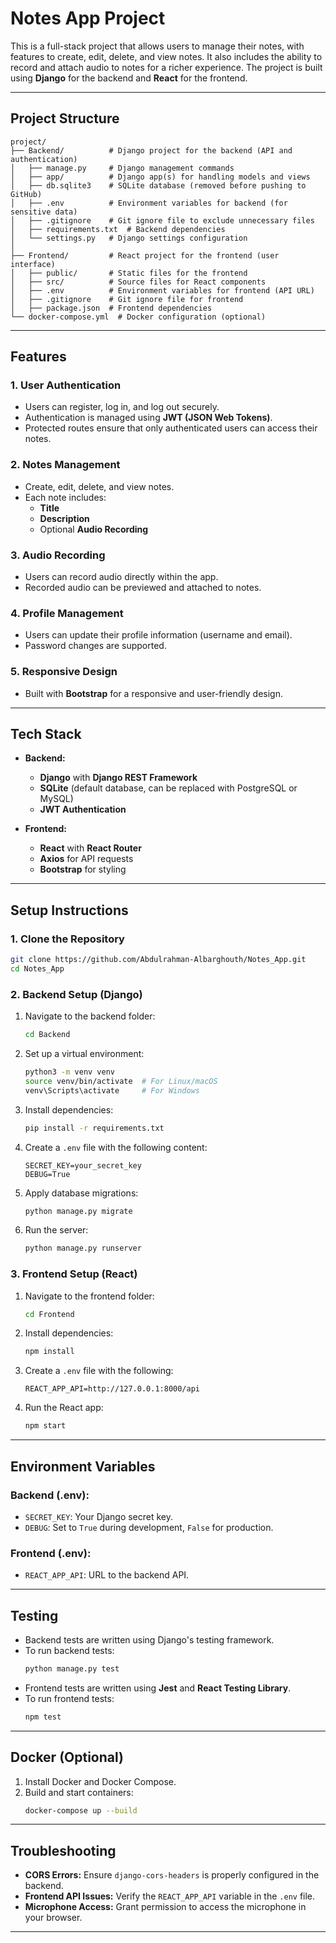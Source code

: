 # Notes App Project

This is a full-stack project that allows users to manage their notes, with features to create, edit, delete, and view notes. It also includes the ability to record and attach audio to notes for a richer experience. The project is built using **Django** for the backend and **React** for the frontend.

---

## **Project Structure**

```
project/
├── Backend/          # Django project for the backend (API and authentication)
│   ├── manage.py     # Django management commands
│   ├── app/          # Django app(s) for handling models and views
│   ├── db.sqlite3    # SQLite database (removed before pushing to GitHub)
│   ├── .env          # Environment variables for backend (for sensitive data)
│   ├── .gitignore    # Git ignore file to exclude unnecessary files
│   ├── requirements.txt  # Backend dependencies
│   └── settings.py   # Django settings configuration
│
├── Frontend/         # React project for the frontend (user interface)
│   ├── public/       # Static files for the frontend
│   ├── src/          # Source files for React components
│   ├── .env          # Environment variables for frontend (API URL)
│   ├── .gitignore    # Git ignore file for frontend
│   ├── package.json  # Frontend dependencies
└── docker-compose.yml  # Docker configuration (optional)
```

---

## **Features**

### **1. User Authentication**
- Users can register, log in, and log out securely.
- Authentication is managed using **JWT (JSON Web Tokens)**.
- Protected routes ensure that only authenticated users can access their notes.

### **2. Notes Management**
- Create, edit, delete, and view notes.
- Each note includes:
  - **Title**
  - **Description**
  - Optional **Audio Recording**

### **3. Audio Recording**
- Users can record audio directly within the app.
- Recorded audio can be previewed and attached to notes.

### **4. Profile Management**
- Users can update their profile information (username and email).
- Password changes are supported.

### **5. Responsive Design**
- Built with **Bootstrap** for a responsive and user-friendly design.

---

## **Tech Stack**

- **Backend:**
  - **Django** with **Django REST Framework**
  - **SQLite** (default database, can be replaced with PostgreSQL or MySQL)
  - **JWT Authentication**

- **Frontend:**
  - **React** with **React Router**
  - **Axios** for API requests
  - **Bootstrap** for styling

---

## **Setup Instructions**

### **1. Clone the Repository**
```bash
git clone https://github.com/Abdulrahman-Albarghouth/Notes_App.git
cd Notes_App
```

### **2. Backend Setup (Django)**

1. Navigate to the backend folder:
   ```bash
   cd Backend
   ```

2. Set up a virtual environment:
   ```bash
   python3 -m venv venv
   source venv/bin/activate  # For Linux/macOS
   venv\Scripts\activate     # For Windows
   ```

3. Install dependencies:
   ```bash
   pip install -r requirements.txt
   ```

4. Create a `.env` file with the following content:
   ```env
   SECRET_KEY=your_secret_key
   DEBUG=True
   ```

5. Apply database migrations:
   ```bash
   python manage.py migrate
   ```

6. Run the server:
   ```bash
   python manage.py runserver
   ```

### **3. Frontend Setup (React)**

1. Navigate to the frontend folder:
   ```bash
   cd Frontend
   ```

2. Install dependencies:
   ```bash
   npm install
   ```

3. Create a `.env` file with the following:
   ```env
   REACT_APP_API=http://127.0.0.1:8000/api
   ```

4. Run the React app:
   ```bash
   npm start
   ```

---

## **Environment Variables**

### **Backend (.env):**
- `SECRET_KEY`: Your Django secret key.
- `DEBUG`: Set to `True` during development, `False` for production.

### **Frontend (.env):**
- `REACT_APP_API`: URL to the backend API.

---

## **Testing**

- Backend tests are written using Django's testing framework.
- To run backend tests:
  ```bash
  python manage.py test
  ```
- Frontend tests are written using **Jest** and **React Testing Library**.
- To run frontend tests:
  ```bash
  npm test
  ```

---

## **Docker (Optional)**

1. Install Docker and Docker Compose.
2. Build and start containers:
   ```bash
   docker-compose up --build
   ```

---

## **Troubleshooting**

- **CORS Errors:** Ensure `django-cors-headers` is properly configured in the backend.
- **Frontend API Issues:** Verify the `REACT_APP_API` variable in the `.env` file.
- **Microphone Access:** Grant permission to access the microphone in your browser.

---
